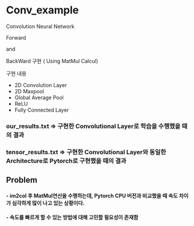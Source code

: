 # Conv_example

Convolution Neural Network

Forward

and 

BackWard 구현 ( Using MatMul Calcul)

구현 내용
 - 2D Convolution Layer
 - 2D Maxpool
 - Global Average Pool
 - ReLU
 - Fully Connected Layer

### our_results.txt  => 구현한 Convolutional Layer로 학습을 수행했을 때의 결과
### tensor_results.txt => 구현한 Convolutional Layer와 동일한 Architecture로 Pytorch로 구현했을 때의 결과

## Problem
#### - im2col 후 MatMul연산을 수행하는데, Pytorch CPU 버전과 비교했을 때 속도 차이가 심각하게 많이 나고 있는 상황이다.
#### - 속도를 빠르게 할 수 있는 방법에 대해 고민할 필요성이 존재함



